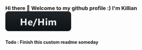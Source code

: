 ### Hi there 👋 Welcome to my github profile :) I'm Killian <a href="#"><img src="hehim.svg" alt="Pronouns he/him" style="vertical-align:top margin:6px 4px"></a>  

#### Todo : Finish this custom readme someday
